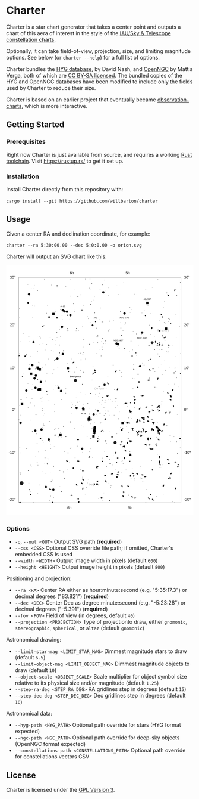 # Charter

Charter is a star chart generator that takes a center point and outputs a chart of this aera of interest in the style of the [IAU/Sky & Telescope constellation charts](https://iauarchive.eso.org/public/themes/constellations/).

Optionally, it can take field-of-view, projection, size, and limiting magnitude options. See below (or `charter --help`) for a full list of options.

Charter bundles the [HYG database](https://www.astronexus.com/projects/hyg), by David Nash, and [OpenNGC](https://github.com/mattiaverga/OpenNGC) by Mattia Verga, both of which are [CC BY-SA licensed](https://creativecommons.org/licenses/by-sa/4.0/). The bundled copies of the HYG and OpenNGC databases have been modified to include only the fields used by Charter to reduce their size.

Charter is based on an earlier project that eventually became [observation-charts](https://github.com/willbarton/observation-charts), which is more interactive.

## Getting Started

### Prerequisites

Right now Charter is just available from source, and requires a working [Rust toolchain](https://rustup.rs/). Visit https://rustup.rs/ to get it set up.

### Installation

Install Charter directly from this repository with:

```
cargo install --git https://github.com/willbarton/charter
```

## Usage

Given a center RA and declination coordinate, for example:

```
charter --ra 5:30:00.00 --dec 5:0:0.00 -o orion.svg
```

Charter will output an SVG chart like this:

![The constellation orion as generated by the charter command above](./orion.svg)

### Options

- `-o`, `--out <OUT>` Output SVG path (**required**)
- `--css <CSS>` Optional CSS override file path; if omitted, Charter's embedded CSS is used
- `--width <WIDTH>` Output image width in pixels (default `600`)
- `--height <HEIGHT>` Output image height in pixels (default `800`)

Positioning and projection:
- `--ra <RA>` Center RA either as hour:minute:second (e.g. "5:35:17.3") or decimal degrees ("83.821") (**required**)
- `--dec <DEC>` Center Dec as degree:minute:second (e.g. "-5:23:28") or decimal degrees ("-5.391") (**required**)
- `--fov <FOV>` Field of view (in degrees, default `40`)
- `--projection <PROJECTION>` Type of projectionto draw, either `gnomonic`, `stereographic`, `spherical`, or `altaz` (default `gnomonic`)

Astronomical drawing:
- `--limit-star-mag <LIMIT_STAR_MAG>` Dimmest magnitude stars to draw (default `6.5`)
- `--limit-object-mag <LIMIT_OBJECT_MAG>` Dimmest magnitude objects to draw (default `10`)
- `--object-scale <OBJECT_SCALE>` Scale multiplier for object symbol size relative to its physical size and/or magnitude (default `1.25`)
- `--step-ra-deg <STEP_RA_DEG>` RA gridlines step in degrees (default `15`)
- `--step-dec-deg <STEP_DEC_DEG>` Dec gridlines step in degrees (default `10`)

Astronomical data:
- `--hyg-path <HYG_PATH>` Optional path override for stars (HYG format expected)
- `--ngc-path <NGC_PATH>` Optional path override for deep-sky objects (OpenNGC format expected)
- `--constellations-path <CONSTELLATIONS_PATH>` Optional path override for constellations vectors CSV

## License

Charter is licensed under the [GPL Version 3](./LICENSE).
